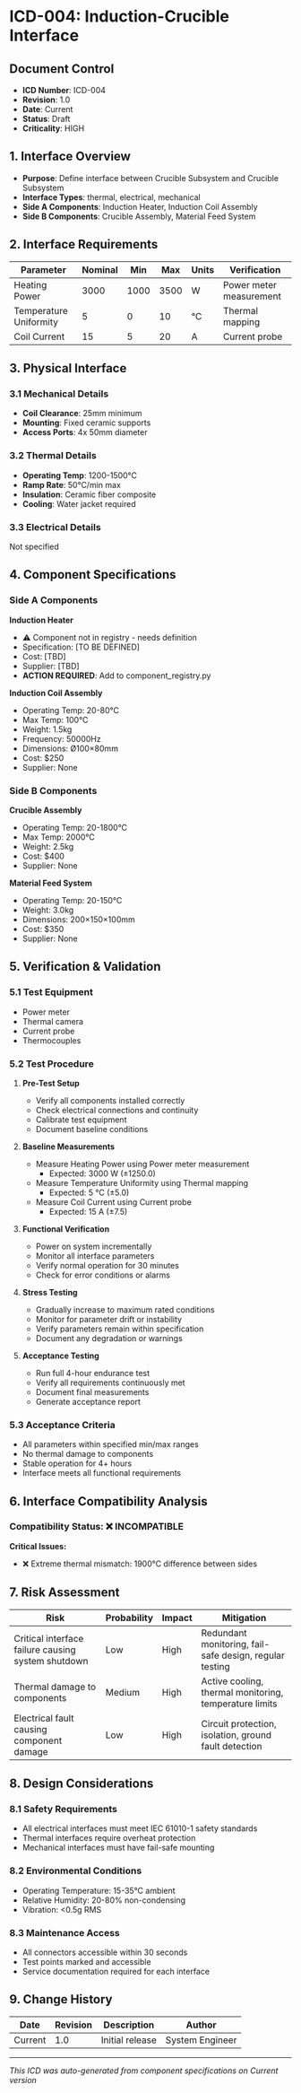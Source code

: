 # ICD-004: Induction-Crucible Interface

## Document Control
- **ICD Number**: ICD-004
- **Revision**: 1.0
- **Date**: Current
- **Status**: Draft
- **Criticality**: HIGH

## 1. Interface Overview
- **Purpose**: Define interface between Crucible Subsystem and Crucible Subsystem
- **Interface Types**: thermal, electrical, mechanical
- **Side A Components**: Induction Heater, Induction Coil Assembly
- **Side B Components**: Crucible Assembly, Material Feed System

## 2. Interface Requirements

| Parameter | Nominal | Min | Max | Units | Verification |
|-----------|---------|-----|-----|-------|--------------|
| Heating Power | 3000 | 1000 | 3500 | W | Power meter measurement |
| Temperature Uniformity | 5 | 0 | 10 | °C | Thermal mapping |
| Coil Current | 15 | 5 | 20 | A | Current probe |

## 3. Physical Interface

### 3.1 Mechanical Details
- **Coil Clearance**: 25mm minimum
- **Mounting**: Fixed ceramic supports
- **Access Ports**: 4x 50mm diameter

### 3.2 Thermal Details
- **Operating Temp**: 1200-1500°C
- **Ramp Rate**: 50°C/min max
- **Insulation**: Ceramic fiber composite
- **Cooling**: Water jacket required

### 3.3 Electrical Details
Not specified

## 4. Component Specifications

### Side A Components
**Induction Heater**
- ⚠️ Component not in registry - needs definition
- Specification: [TO BE DEFINED]
- Cost: [TBD]
- Supplier: [TBD]
- **ACTION REQUIRED**: Add to component_registry.py

**Induction Coil Assembly**
- Operating Temp: 20-80°C
- Max Temp: 100°C
- Weight: 1.5kg
- Frequency: 50000Hz
- Dimensions: Ø100×80mm
- Cost: $250
- Supplier: None


### Side B Components
**Crucible Assembly**
- Operating Temp: 20-1800°C
- Max Temp: 2000°C
- Weight: 2.5kg
- Cost: $400
- Supplier: None

**Material Feed System**
- Operating Temp: 20-150°C
- Weight: 3.0kg
- Dimensions: 200×150×100mm
- Cost: $350
- Supplier: None


## 5. Verification & Validation

### 5.1 Test Equipment
- Power meter
- Thermal camera
- Current probe
- Thermocouples

### 5.2 Test Procedure
1. **Pre-Test Setup**
   - Verify all components installed correctly
   - Check electrical connections and continuity
   - Calibrate test equipment
   - Document baseline conditions

2. **Baseline Measurements**
   - Measure Heating Power using Power meter measurement
     * Expected: 3000 W (±1250.0)
   - Measure Temperature Uniformity using Thermal mapping
     * Expected: 5 °C (±5.0)
   - Measure Coil Current using Current probe
     * Expected: 15 A (±7.5)

3. **Functional Verification**
   - Power on system incrementally
   - Monitor all interface parameters
   - Verify normal operation for 30 minutes
   - Check for error conditions or alarms

4. **Stress Testing**
   - Gradually increase to maximum rated conditions
   - Monitor for parameter drift or instability
   - Verify parameters remain within specification
   - Document any degradation or warnings

5. **Acceptance Testing**
   - Run full 4-hour endurance test
   - Verify all requirements continuously met
   - Document final measurements
   - Generate acceptance report

### 5.3 Acceptance Criteria
- All parameters within specified min/max ranges
- No thermal damage to components
- Stable operation for 4+ hours
- Interface meets all functional requirements

## 6. Interface Compatibility Analysis
### Compatibility Status: ❌ INCOMPATIBLE

**Critical Issues:**
- ❌ Extreme thermal mismatch: 1900°C difference between sides



## 7. Risk Assessment
| Risk | Probability | Impact | Mitigation |
|------|-------------|--------|------------|
| Critical interface failure causing system shutdown | Low | High | Redundant monitoring, fail-safe design, regular testing |
| Thermal damage to components | Medium | High | Active cooling, thermal monitoring, temperature limits |
| Electrical fault causing component damage | Low | High | Circuit protection, isolation, ground fault detection |


## 8. Design Considerations

### 8.1 Safety Requirements
- All electrical interfaces must meet IEC 61010-1 safety standards
- Thermal interfaces require overheat protection
- Mechanical interfaces must have fail-safe mounting

### 8.2 Environmental Conditions
- Operating Temperature: 15-35°C ambient
- Relative Humidity: 20-80% non-condensing
- Vibration: <0.5g RMS

### 8.3 Maintenance Access
- All connectors accessible within 30 seconds
- Test points marked and accessible
- Service documentation required for each interface

## 9. Change History
| Date | Revision | Description | Author |
|------|----------|-------------|--------|
| Current | 1.0 | Initial release | System Engineer |

---
*This ICD was auto-generated from component specifications on Current version*
